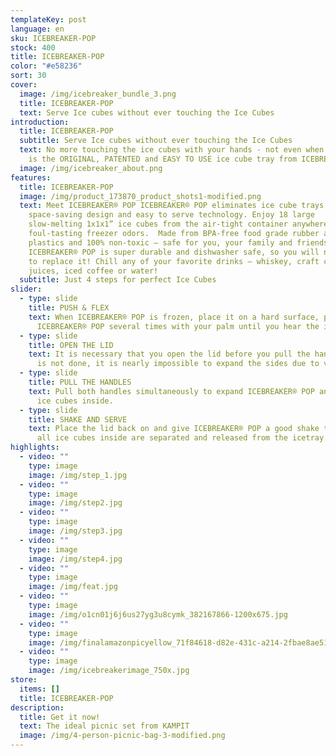 ```yaml
---
templateKey: post
language: en
sku: ICEBREAKER-POP
stock: 400
title: ICEBREAKER-POP
color: "#e58236"
sort: 30
cover:
  image: /img/icebreaker_bundle_3.png
  title: ICEBREAKER-POP
  text: Serve Ice cubes without ever touching the Ice Cubes
introduction:
  title: ICEBREAKER-POP
  subtitle: Serve Ice cubes without ever touching the Ice Cubes
  text: No more touching the ice cubes with your hands - not even when serving. It
    is the ORIGINAL, PATENTED and EASY TO USE ice cube tray from ICEBREAKER®
  image: /img/icebreaker_about.png
features:
  title: ICEBREAKER-POP
  image: /img/product_173870_product_shots1-modified.png
  text: Meet ICEBREAKER® POP ICEBREAKER® POP eliminates ice cube trays with its
    space-saving design and easy to serve technology. Enjoy 18 large
    slow-melting 1x1x1” ice cubes from the air-tight container anywhere without
    foul-tasting freezer odors.  Made from BPA-free food grade rubber and
    plastics and 100% non-toxic — safe for you, your family and friends. Plus
    ICEBREAKER® POP is super durable and dishwasher safe, so you will never have
    to replace it! Chill any of your favorite drinks — whiskey, craft cocktails,
    juices, iced coffee or water!
  subtitle: Just 4 steps for perfect Ice Cubes
slider:
  - type: slide
    title: PUSH & FLEX
    text: When ICEBREAKER® POP is frozen, place it on a hard surface, push down on
      ICEBREAKER® POP several times with your palm until you hear the ice crack.
  - type: slide
    title: OPEN THE LID
    text: It is necessary that you open the lid before you pull the handles. If this
      is not done, it is nearly impossible to expand the sides due to vacuum.
  - type: slide
    title: PULL THE HANDLES
    text: Pull both handles simultaneously to expand ICEBREAKER® POP and release the
      ice cubes inside.
  - type: slide
    title: SHAKE AND SERVE
    text: Place the lid back on and give ICEBREAKER® POP a good shake to ensure that
      all ice cubes inside are separated and released from the icetray.
highlights:
  - video: ""
    type: image
    image: /img/step_1.jpg
  - video: ""
    type: image
    image: /img/step2.jpg
  - video: ""
    type: image
    image: /img/step3.jpg
  - video: ""
    type: image
    image: /img/step4.jpg
  - video: ""
    type: image
    image: /img/feat.jpg
  - video: ""
    type: image
    image: /img/o1cn01j6j6us27yg3u8cymk_382167866-1200x675.jpg
  - video: ""
    type: image
    image: /img/finalamazonpicyellow_71f84618-d82e-431c-a214-2fbae8ae51b6_823x.jpg
  - video: ""
    type: image
    image: /img/icebreakerimage_750x.jpg
store:
  items: []
  title: ICEBREAKER-POP
description:
  title: Get it now!
  text: The ideal picnic set from KAMPIT
  image: /img/4-person-picnic-bag-3-modified.png
---
```

